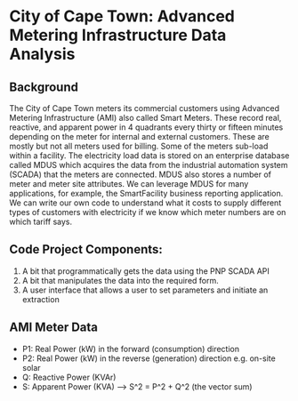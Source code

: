 # City of Cape Town: Advanced Metering Infrastructure Data Analysis

## Background 
The City of Cape Town meters its commercial customers using Advanced Metering Infrastructure (AMI) also called Smart Meters. These record real, reactive, and apparent power in 4 quadrants every thirty or fifteen minutes depending on the meter for internal and external customers. These are mostly but not all meters used for billing. Some of the meters sub-load within a facility. The electricity load data is stored on an enterprise database called MDUS which acquires the data from the industrial automation system (SCADA) that the meters are connected. MDUS also stores a number of meter and meter site attributes. We can leverage MDUS for many applications, for example, the SmartFacility business reporting application. We can write our own code to understand what it costs to supply different types of customers with electricity if we know which meter numbers are on which tariff says. 

## Code Project Components: 
1. A bit that programmatically gets the data using the PNP SCADA API 
2. A bit that manipulates the data into the required form. 
3. A user interface that allows a user to set parameters and initiate an extraction

## AMI Meter Data
- P1: Real Power (kW) in the forward (consumption) direction 
- P2: Real Power (kW) in the reverse (generation) direction e.g. on-site solar 
- Q: Reactive Power (KVAr) 
- S: Apparent Power (KVA) --> S^2 = P^2 + Q^2	(the vector sum) 
